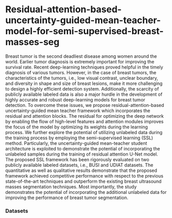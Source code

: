 # Residual-attention-based-uncertainty-guided-mean-teacher-model-for-semi-supervised-breast-masses-seg

Breast tumor is the second deadliest disease among women around the world. Earlier tumor diagnosis is extremely important for improving the survival rate. Recent deep-learning techniques proved helpful in the timely diagnosis of various tumors. However, in the case of breast tumors, the characteristics of the tumors, i.e., low visual contrast, unclear boundary, and diversity in shape and size of breast lesions, make it more challenging to design a highly efficient detection system. Additionally, the scarcity of publicly available labeled data is also a major hurdle in the development of highly accurate and robust deep-learning models for breast tumor detection. To overcome these issues, we propose residual-attention-based uncertainty-guided mean teacher framework which incorporates the residual and attention blocks. The residual for optimizing the deep network by enabling the flow of high-level features and attention modules improves the focus of the model by optimizing its weights during the learning process. We further explore the potential of utilizing unlabeled data during the training process by employing the semi-supervised learning (SSL) method. Particularly, the uncertainty-guided mean-teacher student architecture is exploited to demonstrate the potential of incorporating the unlabeled samples during the training of residual attention U-Net model. The proposed SSL framework has been rigorously evaluated on two publicly available labeled datasets, i.e., BUSI and UDIAT datasets. The quantitative as well as qualitative results demonstrate that the proposed framework achieved competitive performance with respect to the previous state-of-the-art techniques and outperform the existing breast ultrasound masses segmentation techniques. Most importantly, the study demonstrates the potential of
incorporating the additional unlabeled data for improving the performance of breast tumor segmentation.



### Datasets
